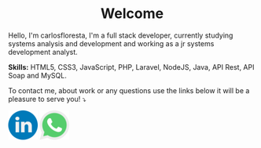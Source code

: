 <h1 style="text-align: center">Welcome</h1>

<p style="text-align: left"> 
  Hello, I'm carlosfloresta, I'm a full stack developer, currently studying systems analysis and development and working as a jr systems development analyst.
</p>

<p style="text-align: left">
  <strong>Skills:</strong> HTML5, CSS3, JavaScript, PHP, Laravel, NodeJS, Java, API Rest, API Soap and MySQL.
</p>

<p style="text-align: left">
To contact me, about work or any questions use the links below it will be a pleasure to serve you! ⤵️
</p>

<p style="text-align: left">
  <a target="_blank"  href="https://www.linkedin.com/in/carlos-henrique-costa/" alt="Linkedin">
  <img width="60" src="images/linkedin.png"/></a>

  <a target="_blank"  href="https://api.whatsapp.com/send?phone=5511955516719&text=Oi%2C%20vim%20pelo%20github" alt="Linkedin">
  <img width="60" src="images/whatsapp.png"/></a>
</p>  
